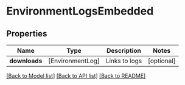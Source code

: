 # EnvironmentLogsEmbedded

## Properties
Name | Type | Description | Notes
------------ | ------------- | ------------- | -------------
**downloads** | [EnvironmentLog] | Links to logs | [optional] 

[[Back to Model list]](../README.md#documentation-for-models) [[Back to API list]](../README.md#documentation-for-api-endpoints) [[Back to README]](../README.md)


